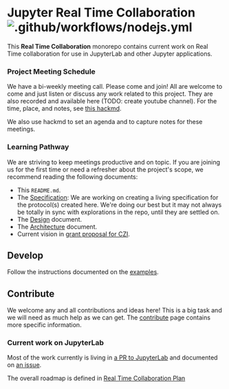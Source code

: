 # Jupyter Real Time Collaboration ![.github/workflows/nodejs.yml](https://github.com/jupyterlab/rtc/workflows/.github/workflows/nodejs.yml/badge.svg)

This **Real Time Collaboration** monorepo contains current work on Real Time
collaboration for use in JupyterLab and other Jupyter applications.

### Project Meeting Schedule

We have a bi-weekly meeting call. Please come and join! All are welcome to come
and just listen or discuss any work related to this project. They are also
recorded and available here (TODO: create youtube channel). For the time, place,
and notes, see [this hackmd](https://hackmd.io/@_4xc7QhhSHKODRQn1uiulw/BkV24I3qL/edit).

We also use hackmd to set an agenda and to capture notes for these meetings.

### Learning Pathway

We are striving to keep meetings productive and on topic. If you are joining
us for the first time or need a refresher about the project's scope, we
recommend reading the following documents:

- This `README.md`.
- The [Specification](https://jupyter-rtc.readthedocs.io/developer/spec.html): We are working on creating a living specification for the protocol(s) created here. We're doing our best but it may not always be totally in sync with explorations in the repo, until they are settled on.
- The [Design](https://jupyter-rtc.readthedocs.io/developer/design.html) document.
- The [Architecture](https://jupyter-rtc.readthedocs.io/developer/architecture.html) document.
- Current vision in [grant proposal for CZI](https://jupyter-rtc.readthedocs.io/organisation/czi-2020.html).

## Develop

Follow the instructions documented on the [examples](https://jupyter-rtc.readthedocs.io/developer/example.html).

## Contribute

We welcome any and all contributions and ideas here! This is a big task and we
will need as much help as we can get. The [contribute](https://jupyter-rtc.readthedocs.io/organisation/contribute.html)
page contains more specific information.

### Current work on JupyterLab

Most of the work currently is living in [a PR to JupyterLab](https://github.com/jupyterlab/jupyterlab/pull/6871) and documented on [an issue](https://github.com/jupyterlab/jupyterlab/issues/5382).

The overall roadmap is defined in [Real Time Collaboration Plan](https://github.com/jupyterlab/team-compass/issues/30)
